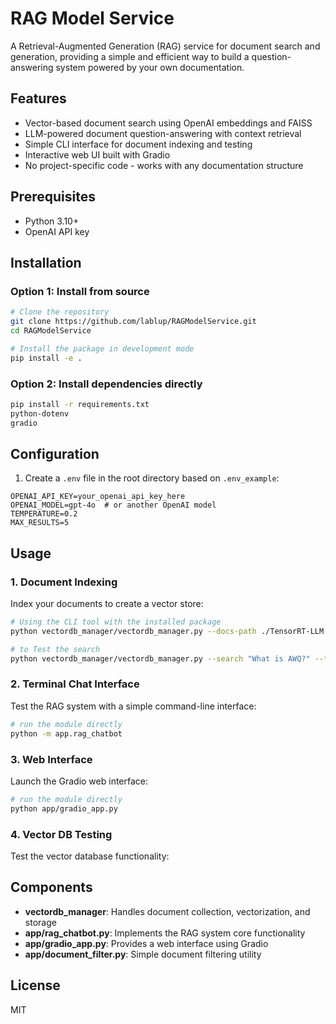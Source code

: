 # RAG Model Service

A Retrieval-Augmented Generation (RAG) service for document search and generation, providing a simple and efficient way to build a question-answering system powered by your own documentation.

## Features

- Vector-based document search using OpenAI embeddings and FAISS
- LLM-powered document question-answering with context retrieval
- Simple CLI interface for document indexing and testing
- Interactive web UI built with Gradio
- No project-specific code - works with any documentation structure

## Prerequisites

- Python 3.10+
- OpenAI API key

## Installation

### Option 1: Install from source

```bash
# Clone the repository
git clone https://github.com/lablup/RAGModelService.git
cd RAGModelService

# Install the package in development mode
pip install -e .
```

### Option 2: Install dependencies directly

```bash
pip install -r requirements.txt
python-dotenv
gradio
```

## Configuration

1. Create a `.env` file in the root directory based on `.env_example`:

```
OPENAI_API_KEY=your_openai_api_key_here
OPENAI_MODEL=gpt-4o  # or another OpenAI model
TEMPERATURE=0.2
MAX_RESULTS=5
```

## Usage

### 1. Document Indexing

Index your documents to create a vector store:

```bash
# Using the CLI tool with the installed package
python vectordb_manager/vectordb_manager.py --docs-path ./TensorRT-LLM --indices-path ./embedding_indices --create-index

# to Test the search
python vectordb_manager/vectordb_manager.py --search "What is AWQ?" --top-k 5
```

### 2. Terminal Chat Interface

Test the RAG system with a simple command-line interface:

```bash
# run the module directly
python -m app.rag_chatbot
```

### 3. Web Interface

Launch the Gradio web interface:

```bash
# run the module directly
python app/gradio_app.py
```

### 4. Vector DB Testing

Test the vector database functionality:


## Components

- **vectordb_manager**: Handles document collection, vectorization, and storage
- **app/rag_chatbot.py**: Implements the RAG system core functionality
- **app/gradio_app.py**: Provides a web interface using Gradio
- **app/document_filter.py**: Simple document filtering utility

## License

MIT
